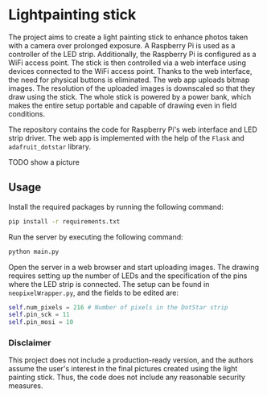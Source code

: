# Lightpainting stick
The project aims to create a light painting stick to enhance photos taken with a camera over prolonged exposure.
A Raspberry Pi is used as a controller of the LED strip.
Additionally, the Raspberry Pi is configured as a WiFi access point.
The stick is then controlled via a web interface using devices connected to the WiFi access point.
Thanks to the web interface, the need for physical buttons is eliminated.
The web app uploads bitmap images.
The resolution of the uploaded images is downscaled so that they draw using the stick.
The whole stick is powered by a power bank, which makes the entire setup portable and capable of drawing even in field conditions.

The repository contains the code for Raspberry Pi's web interface and LED strip driver.
The web app is implemented with the help of the `Flask` and `adafruit_dotstar` library.

TODO show a picture

## Usage
Install the required packages by running the following command:
```bash
pip install -r requirements.txt
```
Run the server by executing the following command:
```bash
python main.py
```
Open the server in a web browser and start uploading images.
The drawing requires setting up the number of LEDs and the specification of the pins where the LED strip is connected.
The setup can be found in `neopixelWrapper.py`, and the fields to be edited are:
```python
self.num_pixels = 216 # Number of pixels in the DotStar strip
self.pin_sck = 11
self.pin_mosi = 10
```

### Disclaimer
This project does not include a production-ready version, and the authors assume the user's interest in the final pictures created using the light painting stick.
Thus, the code does not include any reasonable security measures.